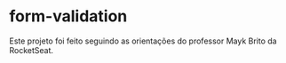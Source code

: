 # form-validation

Este projeto foi feito seguindo as orientações do professor Mayk Brito da RocketSeat.
